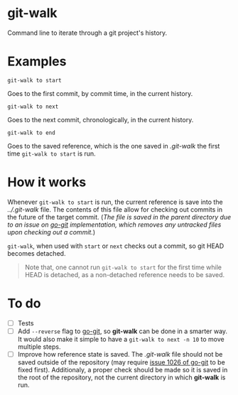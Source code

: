 # git-walk

Command line to iterate through a git project's history.

# Examples

```
git-walk to start
```
Goes to the first commit, by commit time, in the current history.

```
git-walk to next
```
Goes to the next commit, chronologically, in the current history.

```
git-walk to end
```
Goes to the saved reference, which is the one saved in _.git-walk_ the first time `git-walk to start` is run.

# How it works

Whenever `git-walk to start` is run, the current reference is save into the _../.git-walk_ file. The contents of this file allow for checking out commits in the future of the target commit. (_The file is saved in the parent directory due to an issue on [go-git](https://github.com/src-d/go-git/issues/1026) implementation, which removes any untracked files upon checking out a commit._)

`git-walk`, when used with `start` or `next` checks out a commit, so git HEAD becomes detached.

> Note that, one cannot run `git-walk to start` for the first time while HEAD is detached, as a non-detached reference needs to be saved.

# To do

- [ ] Tests
- [ ] Add `--reverse` flag to [go-git](https://github.com/src-d/go-git), so **git-walk** can be done in a smarter way. It would also make it simple to have a `git-walk to next -n 10` to move multiple steps.
- [ ] Improve how reference state is saved. The _.git-walk_ file should not be saved outside of the repository (may require [issue 1026 of go-git](https://github.com/src-d/go-git/issues/1026) to be fixed first). Additionaly, a proper check should be made so it is saved in the root of the repository, not the current directory in which **git-walk** is run.
